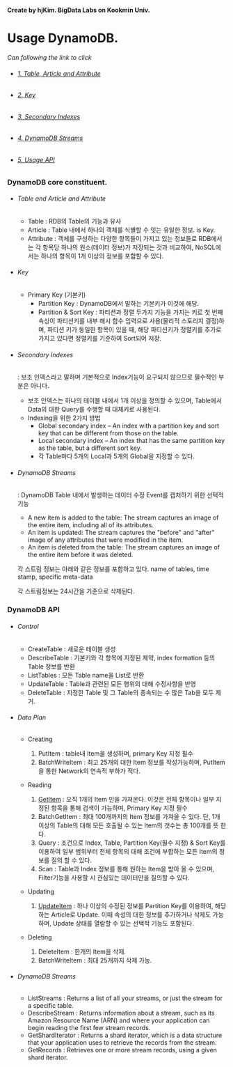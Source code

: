 **Create by hjKim. BigData Labs on Kookmin Univ.**

# Usage DynamoDB.



_Can following the link to click_

* ###### [1. Table, Article and Attribute](#table-and-article-and-attribute)
* ###### [2. Key](#key)
* ###### [3. Secondary Indexes](#secondary-indexes)
* ###### [4. DynamoDB Streams](#dynamodb-streams)
* ###### [5. Usage API](#dynamodb-api)

### DynamoDB core constituent.

  * ###### Table and Article and Attribute
    * Table : RDB의 Table의 기능과 유사
    * Article : Table 내에서 하나의 객체를 식별할 수 잇는 유일한 정보. is Key.
    * Attribute : 객체를 구성하는 다양한 항목들이 가지고 있는 
      정보들로 RDB에서는 각 항목당 하나의 원소(데이터 정보)가 저장되는 것과 비교하여, NoSQL에서는 하나의 항목이 1개 이상의 정보를 포함할 수 있다.
  
  * ###### Key
  	* Primary Key (기본키)
  	    - Partition Key : DynamoDB에서 말하는 기본키가 이것에 해당.
  	    - Partition & Sort Key : 파티션과 정렬 두가지 기능을 가지는 키로 첫 번째 속싱이 파티션키를 내부 해시 함수 입력으로 사용(물리적 스토리지 결정)하며, 파티션 키가 동일한 항목이 있을 때, 해당 파티션키가 정렬키를 추가로 가지고 있다면 정렬키를 기준하여 Sort되어 저장.

  * ###### Secondary Indexes
  	: 보조 인덱스라고 말하며 기본적으로 Index기능이 요구되지 않으므로 필수적인 부분은 아니다. 
  	* 보조 인덱스는 하나의 테이블 내에서 1개 이상을 정의할 수 있으며, Table에서 Data의 대한 Query를 수행할 때 대체키로 사용된다.
  	* Indexing을 위한 2가지 방법
  	    - Global secondary index – An index with a partition key and sort key that can be different from those on the table.
  	    - Local secondary index – An index that has the same partition key as the table, but a different sort key.
  	    - 각 Table마다 5개의 Local과 5개의 Global을 지정할 수 있다.


  * ###### DynamoDB Streams
  	: DynamoDB Table 내에서 발생하는 데이터 수정 Event를 캡처하기 위한 선택적 기능
  	* A new item is added to the table: The stream captures an image of the entire item, including all of its attributes.
  	* An item is updated: The stream captures the "before" and "after" image of any attributes that were modified in the item.
  	* An item is deleted from the table: The stream captures an image of the entire item before it was deleted.


  	각 스트림 정보는 아래와 같은 정보를 포함하고 있다.
  	name of tables, time stamp, specific meta-data 
  	
  	각 스트림정보는 24시간을 기준으로 삭제된다.


### DynamoDB API

   * ###### Control 
   		- CreateTable : 새로운 테이블 생성
		- DescribeTable : 기본키와 각 항목에 지정된 제약, index formation 등의 Table 정보를 반환
		- ListTables : 모든 Table name을 List로 반환
		- UpdateTable : Table과 관련된 모든 행위의 대해 수정사항을 반영
		- DeleteTable : 지정한 Table 및 그 Table의 종속되는 수 많은 Tab을 모두 제거.


   * ###### Data Plan
   		- Creating
   			1. PutItem : table내 Item을 생성하며, primary Key 지정 필수
   			2. BatchWriteItem : 최고 25개의 대한 Item 정보를 작성가능하며, PutItem을 통한 Network의 연속적 부하가 적다.

   		- Reading 
   			1. [GetItem] : 오직 1개의 Item 만을 가져온다. 이것은 전체 항목이나 일부 지정된 항목을 통해 검색이 가능하며, Primary Key 지정 필수
   			2. BatchGetItem : 최대 100개까지의 Item 정보를 가져올 수 있다. 단, 1개 이상의 Table의 대해 모든 호출될 수 있는 Item의 갯수는 총 100개를 뜻 한다.
   			3. Query : 조건으로 Index, Table, Partition Key(필수 지정) & Sort Key를 이용하여 일부 범위부터 전체 항목의 대해 조건에 부합하는 모든 Item의 정보를 질의 할 수 있다.
   			4. Scan : Table과 Index 정보를 통해 원하는 Item을 받아 올 수 있으며, Filter기능을 사용할 시 관심있는 데이터만을 질의할 수 있다.

   		- Updating 
   			1. [UpdateItem] : 하나 이상의 수정된 정보를 Partition Key를 이용하여, 해당하는 Article로 Update.
   						이때 속성의 대한 정보를 추가하거나 삭제도 가능하며, Update 상태를 열람할 수 있는 선택적 기능도 포함된다.

   		- Deleting
   			1. DeleteItem : 한개의 Item을 삭제.
   			2. BatchWriteItem : 최대 25개까지 삭제 가능.

   * ###### DynamoDB Streams
   		- ListStreams : Returns a list of all your streams, or just the stream for a specific table.
   		- DescribeStream : Returns information about a stream, such as its Amazon Resource Name (ARN) and where your application can begin reading the first few stream records.
   		- GetShardIterator : Returns a shard iterator, which is a data structure that your application uses to retrieve the records from the stream.
   		- GetRecords : Retrieves one or more stream records, using a given shard iterator.


[GetItem]:https://github.com/oryondark/-/blob/master/AWS_DynamoDB/getItem.md "link for Example GetItem"
[UpdateItem]:https://github.com/oryondark/-/blob/master/AWS_DynamoDB/updateItem.md "link for Example UpdateItem"
